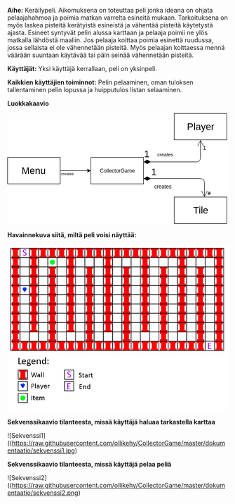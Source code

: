 **Aihe:** Keräilypeli. Aikomuksena on toteuttaa peli jonka ideana on ohjata pelaajahahmoa ja poimia matkan varrelta esineitä mukaan. Tarkoituksena on myös laskea pisteitä kerätyistä esineistä ja vähentää pisteitä käytetystä ajasta. Esineet syntyvät pelin alussa karttaan ja pelaaja poimii ne ylös matkalla lähdöstä maaliin. Jos pelaaja koittaa poimia esinettä ruudussa, jossa sellaista ei ole vähennetään pisteitä. Myös pelaajan koittaessa mennä väärään suuntaan käytävää tai päin seinää vähennetään pisteitä.

**Käyttäjät:** Yksi käyttäjä kerrallaan, peli on yksinpeli.

**Kaikkien käyttäjien toiminnot:** Pelin pelaaminen, oman tuloksen tallentaminen pelin lopussa ja huipputulos listan selaaminen.
 
**Luokkakaavio**

![Luokkakaavio](https://raw.githubusercontent.com/ollikehy/CollectorGame/master/dokumentaatio/luokkakaavio.png)

**Havainnekuva siitä, miltä peli voisi näyttää:** 
 
![Havainnekuva pelistä](https://raw.githubusercontent.com/ollikehy/CollectorGame/master/dokumentaatio/havainnekuva.png)

**Sekvenssikaavio tilanteesta, missä käyttäjä haluaa tarkastella karttaa**

![Sekvenssi1]((https://raw.githubusercontent.com/ollikehy/CollectorGame/master/dokumentaatio/sekvenssi1.jpg)

**Sekvenssikaavio tilanteesta, missä käyttäjä pelaa peliä**

![Sekvenssi2]((https://raw.githubusercontent.com/ollikehy/CollectorGame/master/dokumentaatio/sekvenssi2.png)
